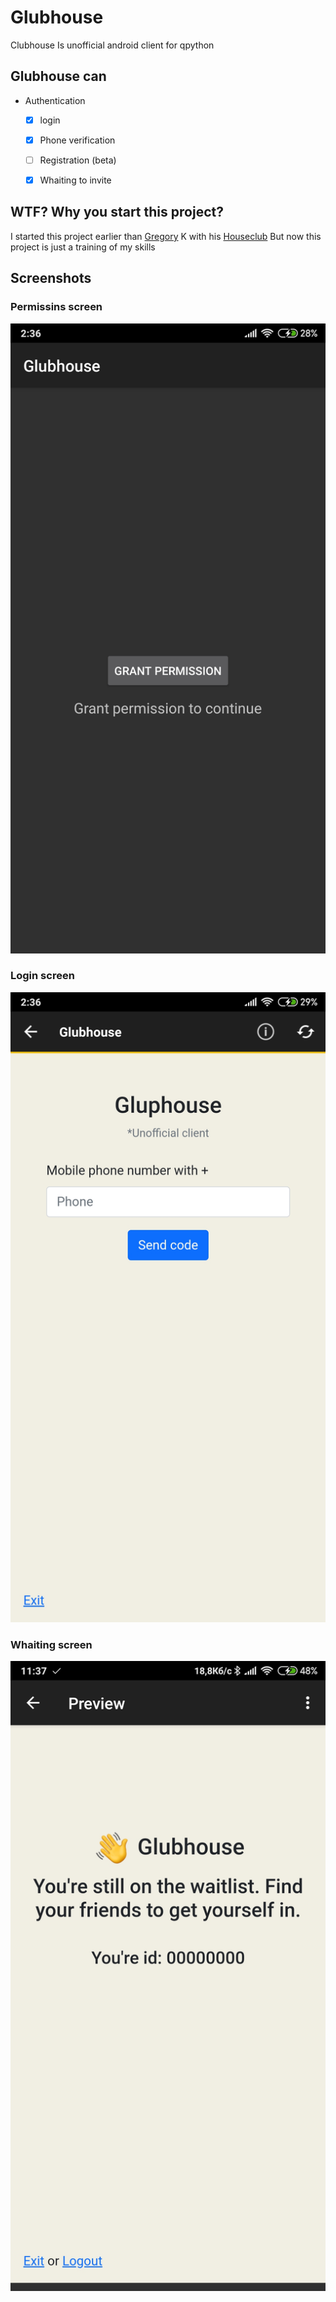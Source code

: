 # Glubhouse
Clubhouse Is unofficial android client for qpython

## Glubhouse can
- Authentication
    - [X] login
    - [X] Phone verification
    - [ ] Registration (beta)
    - [X] Whaiting to invite


## WTF? Why you start this project?

I started this project earlier than [Gregory](https://github.com/grishka) K with his [Houseclub](https://github.com/grishka/Houseclub)
But now this project is just a training of my skills

## Screenshots

### Permissins screen
![permissions](https://raw.githubusercontent.com/gornostay25/Glubhouse/main/sceenshots/permissions.jpg)

### Login screen
![login](https://raw.githubusercontent.com/gornostay25/Glubhouse/main/sceenshots/login.jpg)

### Whaiting screen
![login](https://raw.githubusercontent.com/gornostay25/Glubhouse/main/sceenshots/whaiting.jpg)
